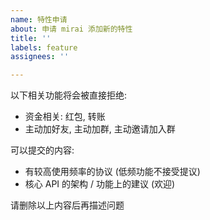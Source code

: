 ```yaml
---
name: 特性申请
about: 申请 mirai 添加新的特性
title: ''
labels: feature
assignees: ''

---
```


以下相关功能将会被直接拒绝:
- 资金相关: 红包, 转账
- 主动加好友, 主动加群, 主动邀请加入群


可以提交的内容:
- 有较高使用频率的协议 (低频功能不接受提议)
- 核心 API 的架构 / 功能上的建议 (欢迎)

请删除以上内容后再描述问题
